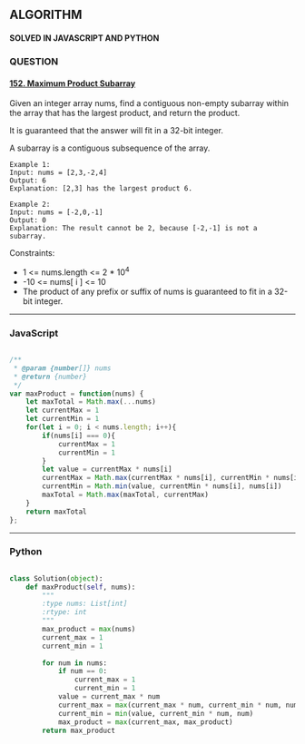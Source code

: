 ## ALGORITHM

#### SOLVED IN JAVASCRIPT AND PYTHON
### QUESTION

#### [152. Maximum Product Subarray](https://leetcode.com/problems/maximum-product-subarray/)

Given an integer array nums, find a contiguous non-empty subarray within the array that has the largest product, and return the product.

It is guaranteed that the answer will fit in a 32-bit integer.

A subarray is a contiguous subsequence of the array.




```
Example 1:
Input: nums = [2,3,-2,4]
Output: 6
Explanation: [2,3] has the largest product 6.

Example 2:
Input: nums = [-2,0,-1]
Output: 0
Explanation: The result cannot be 2, because [-2,-1] is not a subarray.
```

Constraints:

* 1 <= nums.length <= 2 * 10<sup>4</sup>
* -10 <= nums[ i ] <= 10
* The product of any prefix or suffix of nums is guaranteed to fit in a 32-bit integer.

-----

### JavaScript

```js

/**
 * @param {number[]} nums
 * @return {number}
 */
var maxProduct = function(nums) {
    let maxTotal = Math.max(...nums)
    let currentMax = 1
    let currentMin = 1
    for(let i = 0; i < nums.length; i++){
        if(nums[i] === 0){
            currentMax = 1
            currentMin = 1
        }
        let value = currentMax * nums[i]
        currentMax = Math.max(currentMax * nums[i], currentMin * nums[i], nums[i])
        currentMin = Math.min(value, currentMin * nums[i], nums[i])
        maxTotal = Math.max(maxTotal, currentMax)
    }
    return maxTotal
};
```

-----

### Python

```py

class Solution(object):
    def maxProduct(self, nums):
        """
        :type nums: List[int]
        :rtype: int
        """
        max_product = max(nums)
        current_max = 1
        current_min = 1
        
        for num in nums:
            if num == 0:
                current_max = 1
                current_min = 1
            value = current_max * num
            current_max = max(current_max * num, current_min * num, num)
            current_min = min(value, current_min * num, num)
            max_product = max(current_max, max_product)
        return max_product
        
```
